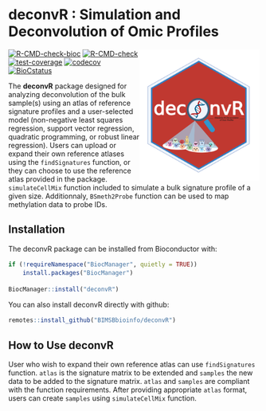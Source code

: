 
<!-- README.md is generated from README.Rmd. Please edit that file -->

# deconvR : Simulation and Deconvolution of Omic Profiles

<img src="inst/deconvR_logo.png" align="right" width="240" style = "border: none; float: right;">

[![R-CMD-check-bioc](https://github.com/BIMSBbioinfo/deconvR/actions/workflows/check-bioc.yml/badge.svg)](https://github.com/BIMSBbioinfo/deconvR/actions/workflows/check-bioc.yml)
[![R-CMD-check](https://github.com/BIMSBbioinfo/deconvR/actions/workflows/R-CMD-check.yaml/badge.svg)](https://github.com/BIMSBbioinfo/deconvR/actions/workflows/R-CMD-check.yaml)
[![test-coverage](https://github.com/BIMSBbioinfo/deconvR/actions/workflows/test-coverage.yaml/badge.svg)](https://github.com/BIMSBbioinfo/deconvR/actions/workflows/test-coverage.yaml)
[![codecov](https://codecov.io/gh/BIMSBbioinfo/deconvR/branch/master/graph/badge.svg?token=F86XU6BI9S)](https://codecov.io/gh/BIMSBbioinfo/deconvR)
[![BioCstatus](http://www.bioconductor.org/shields/build/release/bioc/deconvR.svg)](https://bioconductor.org/checkResults/release/bioc-LATEST/deconvR)

<!-- badges: start -->
<!-- badges: end -->

The **deconvR** package designed for analyzing deconvolution of the bulk
sample(s) using an atlas of reference signature profiles and a
user-selected model (non-negative least squares regression, support
vector regression, quadratic programming, or robust linear regression).
Users can upload or expand their own reference atlases using the
`findSignatures` function, or they can choose to use the reference atlas
provided in the package. `simulateCellMix` function included to simulate
a bulk signature profile of a given size. Additionnaly, `BSmeth2Probe`
function can be used to map methylation data to probe IDs.

## Installation

The deconvR package can be installed from Bioconductor with:

``` r
if (!requireNamespace("BiocManager", quietly = TRUE))
    install.packages("BiocManager")

BiocManager::install("deconvR")
```

You can also install deconvR directly with github:

``` r
remotes::install_github("BIMSBbioinfo/deconvR")
```

## How to Use deconvR

User who wish to expand their own reference atlas can use
`findSignatures` function. `atlas` is the signature matrix to be
extended and `samples` the new data to be added to the signature matrix.
`atlas` and `samples` are compliant with the function requirements.
After providing appropriate `atlas` format, users can create `samples`
using `simulateCellMix` function.
